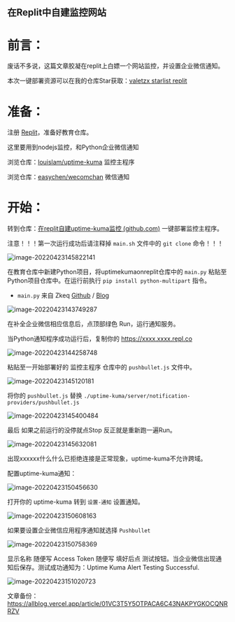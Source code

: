 ## 在Replit中自建监控网站


# 前言：

废话不多说，这篇文章胶凝在replit上白嫖一个网站监控，并设置企业微信通知。

本次一键部署资源可以在我的仓库Star获取：[valetzx starlist replit ](https://github.com/stars/valetzx/lists/replit)

# 准备：

注册 [Replit](https://replit.com/)，准备好教育仓库。

这里要用到nodejs监控，和Python企业微信通知

浏览仓库：[louislam/uptime-kuma](https://github.com/louislam/uptime-kuma) 监控主程序

浏览仓库：[easychen/wecomchan](https://github.com/easychen/wecomchan) 微信通知

# 开始：

转到仓库：[在replit自建uptime-kuma监控 (github.com)](https://github.com/valetzx/uptimekumaonreplit) 一键部署监控主程序。

注意！！！第一次运行成功后请注释掉 `main.sh` 文件中的 `git clone` 命令！！！

![image-20220423145822141](https://cdn.hashnode.com/res/hashnode/image/upload/v1653444492287/gVpRHn9Au.png)

在教育仓库中新建Python项目，将uptimekumaonreplit仓库中的 `main.py` 粘贴至Python项目仓库中。在运行前执行 `pip install python-multipart` 指令。

-  `main.py` 来自 Zkeq [Github](https://github.com/zkeq) / [Blog](https://icodeq.com/)

![image-20220423143749287](https://cdn.hashnode.com/res/hashnode/image/upload/v1653444496446/LBzSZdDDJ.png)

在补全企业微信相应信息后，点顶部绿色 Run，运行通知服务。

当Python通知程序成功运行后，复制你的 https://xxxx.xxxx.repl.co

![image-20220423144258748](https://cdn.hashnode.com/res/hashnode/image/upload/v1653444500074/sOklNyD8J.png)

粘贴至一开始部署好的 监控主程序 仓库中的 `pushbullet.js` 文件中。

![image-20220423145120181](https://cdn.hashnode.com/res/hashnode/image/upload/v1653444503844/vd1Z2Fkgz.png)

将你的 `pushbullet.js` 替换 `./uptime-kuma/server/notification-providers/pushbullet.js` 

![image-20220423145400484](https://cdn.hashnode.com/res/hashnode/image/upload/v1653444507928/_3dTuGMRI.png)

最后 如果之前运行的没停就点Stop 反正就是重新跑一遍Run。

![image-20220423145632081](https://cdn.hashnode.com/res/hashnode/image/upload/v1653444511637/OLNhVxeeM.png)

出现xxxxxx什么什么已拒绝连接是正常现象，uptime-kuma不允许跨域。

配置uptime-kuma通知：

![image-20220423150456630](https://cdn.hashnode.com/res/hashnode/image/upload/v1653444516284/-V1TNk6xX.png)

打开你的 uptime-kuma 转到 `设置-通知` 设置通知。

![image-20220423150608163](https://cdn.hashnode.com/res/hashnode/image/upload/v1653444521413/KRFS5Y_sa.png)

如果要设置企业微信应用程序通知就选择 `Pushbullet` 

![image-20220423150758369](https://cdn.hashnode.com/res/hashnode/image/upload/v1653444525020/L3RESqCDI.png)

显示名称 随便写 Access Token 随便写 填好后点 测试按钮。当企业微信出现通知后保存。测试成功通知为：Uptime Kuma Alert Testing Successful.

![image-20220423151020723](https://cdn.hashnode.com/res/hashnode/image/upload/v1653444529316/fwDSfNLQ6.png)

文章备份：https://allblog.vercel.app/article/01VC3T5Y5OTPACA6C43NAKPYGKOCQNRRZV
